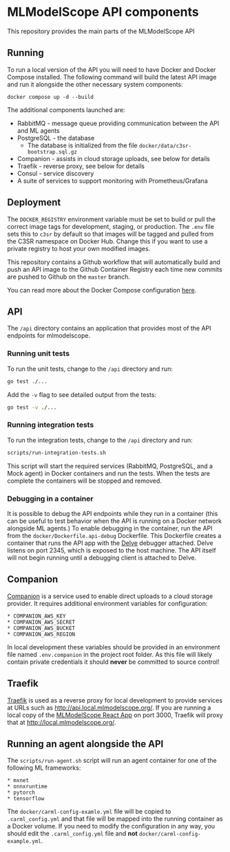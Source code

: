 # MLModelScope API components

This repository provides the main parts of the MLModelScope API

## Running

To run a local version of the API you will need to have Docker and Docker
Compose installed. The following command will build the latest API image
and run it alongside the other necessary system components:

`docker compose up -d --build`

The additional components launched are:

* RabbitMQ - message queue providing communication between the API and ML agents
* PostgreSQL - the database
  * The database is initialized from the file `docker/data/c3sr-bootstrap.sql.gz`
* Companion - assists in cloud storage uploads, see below for details
* Traefik - reverse proxy, see below for details
* Consul - service discovery
* A suite of services to support monitoring with Prometheus/Grafana

## Deployment

The `DOCKER_REGISTRY` environment variable must be set to build or pull
the correct image tags for development, staging, or production. The `.env`
file sets this to `c3sr` by default so that images will be tagged and
pulled from the C3SR namespace on Docker Hub. Change this if you want to
use a private registry to host your own modified images.

This repository contains a Github workflow that will automatically build and
push an API image to the Github Container Registry each time new commits
are pushed to Github on the `master` branch.

You can read more about the Docker Compose configuration [here](docs/docker-compose.md).

## API

The `/api` directory contains an application that provides most of
the API endpoints for mlmodelscope.

### Running unit tests

To run the unit tests, change to the `/api` directory and run:

```bash
go test ./...
```

Add the `-v` flag to see detailed output from the tests:

```bash
go test -v ./...
```

### Running integration tests

To run the integration tests, change to the `/api` directory and run:

```bash
scripts/run-integration-tests.sh
```

This script will start the required services (RabbitMQ, PostgreSQL, and a Mock agent) in Docker containers and run the tests. When the tests are complete the containers will be stopped and removed.

### Debugging in a container

It is possible to debug the API endpoints while they run in a container
(this can be useful to test behavior when the API is running on a Docker
network alongside ML agents.) To enable debugging in the container, run
the API from the `docker/Dockerfile.api-debug` Dockerfile. This Dockerfile
creates a container that runs the API app with the [Delve](https://github.com/go-delve/delve) 
debugger attached. Delve listens on port 2345, which is exposed to the host
machine. The API itself will not begin running until a debugging client is
attached to Delve.

## Companion

[Companion](https://uppy.io/docs/companion/) is a service used to enable direct
uploads to a cloud storage provider. It requires additional environment variables
for configuration:

    * COMPANION_AWS_KEY
    * COMPANION_AWS_SECRET
    * COMPANION_AWS_BUCKET
    * COMPANION_AWS_REGION

In local development these variables should be provided in an environment
file named `.env.companion` in the project root folder. As this file will
likely contain private credentials it should **never** be committed to source
control!

## Traefik

[Traefik](https://doc.traefik.io/traefik/) is used as a reverse proxy for local
development to provide services at URLs such as http://api.local.mlmodelscope.org/.
If you are running a local copy of the
[MLModelScope React App](https://github.com/c3sr/mlmodelscope) on port 3000, Traefik
will proxy that at http://local.mlmodelscope.org/.

## Running an agent alongside the API

The `scripts/run-agent.sh` script will run an agent container for one of the
following ML frameworks:

    * mxnet
    * onnxruntime
    * pytorch
    * tensorflow

The `docker/carml-config-examle.yml` file will be copied to `.carml_config.yml` and
that file will be mapped into the running container as a Docker volume. If you
need to modify the configuration in any way, you should edit the `.carml_config.yml`
file and **not** `docker/carml-config-example.yml`.